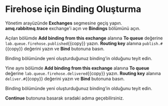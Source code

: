 # Firehose için Binding Oluşturma

Yönetim arayüzünde **Exchanges** segmesine geçiş yapın. **amq.rabbitmq.trace** exchange'i açın ve **Bindings** bölümünü açın.

Açılan bölümde **Add binding from this exchange** alanına **To queue** değerine `lab.queue.firehose.published`{{copy}} yazın. **Routing key** alanına `publish.#`{{copy}} değerini yazın ve **Bind** butonuna basın.

Binding bölümünde yeni oluşturduğunuz binding'in olduğunu teyit edin.

Yine aynı bölümde **Add binding from this exchange** alanına **To queue** değerine `lab.queue.firehose.delivered`{{copy}} yazın. **Routing key** alanına `deliver.#`{{copy}} değerini yazın ve **Bind** butonuna basın.

Binding bölümünde yeni oluşturduğunuz binding'in olduğunu teyit edin.

**Continue** butonuna basarak sıradaki adıma geçebilirsiniz.

